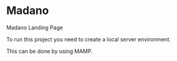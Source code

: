 # Madano
Madano Landing Page

To run this project you need to create a local server environment. 

This can be done by using MAMP.
